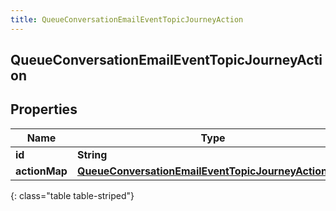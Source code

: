 ```yaml
---
title: QueueConversationEmailEventTopicJourneyAction
---
```

## QueueConversationEmailEventTopicJourneyAction


## Properties

| Name | Type | Description | Notes |
| ------------ | ------------- | ------------- | ------------- |
| **id** | **String** |  |  [optional] |
| **actionMap** | [**QueueConversationEmailEventTopicJourneyActionMap**](QueueConversationEmailEventTopicJourneyActionMap.html) |  |  [optional] |
{: class="table table-striped"}



